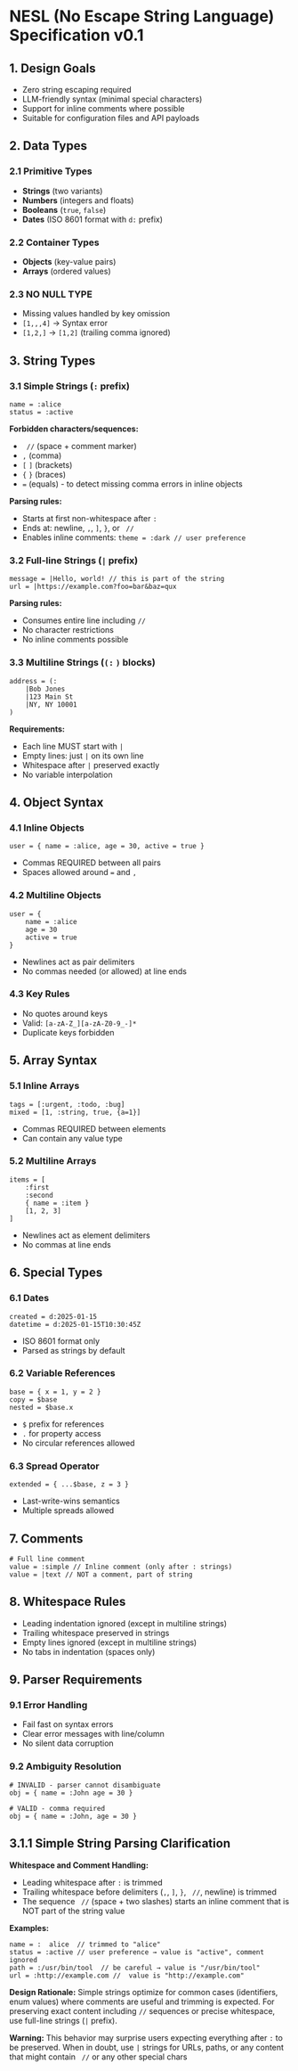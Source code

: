 # NESL (No Escape String Language) Specification v0.1

## 1. Design Goals
- Zero string escaping required
- LLM-friendly syntax (minimal special characters)
- Support for inline comments where possible
- Suitable for configuration files and API payloads

## 2. Data Types

### 2.1 Primitive Types
- **Strings** (two variants)
- **Numbers** (integers and floats)
- **Booleans** (`true`, `false`)
- **Dates** (ISO 8601 format with `d:` prefix)

### 2.2 Container Types
- **Objects** (key-value pairs)
- **Arrays** (ordered values)

### 2.3 NO NULL TYPE
- Missing values handled by key omission
- `[1,,,4]` → Syntax error
- `[1,2,]` → `[1,2]` (trailing comma ignored)

## 3. String Types

### 3.1 Simple Strings (`:` prefix)
```nesl
name = :alice
status = :active
```

**Forbidden characters/sequences:**
- ` //` (space + comment marker)
- `,` (comma)
- `[` `]` (brackets)
- `{` `}` (braces)
- `=` (equals) - to detect missing comma errors in inline objects 

**Parsing rules:**
- Starts at first non-whitespace after `:`
- Ends at: newline, `,`, `]`, `}`, or ` //`
- Enables inline comments: `theme = :dark // user preference`

### 3.2 Full-line Strings (`|` prefix)
```nesl
message = |Hello, world! // this is part of the string
url = |https://example.com?foo=bar&baz=qux
```

**Parsing rules:**
- Consumes entire line including `//`
- No character restrictions
- No inline comments possible

### 3.3 Multiline Strings (`(:` `)` blocks)
```nesl
address = (:
    |Bob Jones
    |123 Main St
    |NY, NY 10001
)
```

**Requirements:**
- Each line MUST start with `|`
- Empty lines: just `|` on its own line
- Whitespace after `|` preserved exactly
- No variable interpolation

## 4. Object Syntax

### 4.1 Inline Objects
```nesl
user = { name = :alice, age = 30, active = true }
```
- Commas REQUIRED between all pairs
- Spaces allowed around `=` and `,`

### 4.2 Multiline Objects
```nesl
user = {
    name = :alice
    age = 30
    active = true
}
```
- Newlines act as pair delimiters
- No commas needed (or allowed) at line ends

### 4.3 Key Rules
- No quotes around keys
- Valid: `[a-zA-Z_][a-zA-Z0-9_-]*`
- Duplicate keys forbidden

## 5. Array Syntax

### 5.1 Inline Arrays
```nesl
tags = [:urgent, :todo, :bug]
mixed = [1, :string, true, {a=1}]
```
- Commas REQUIRED between elements
- Can contain any value type

### 5.2 Multiline Arrays
```nesl
items = [
    :first
    :second
    { name = :item }
    [1, 2, 3]
]
```
- Newlines act as element delimiters
- No commas at line ends

## 6. Special Types

### 6.1 Dates
```nesl
created = d:2025-01-15
datetime = d:2025-01-15T10:30:45Z
```
- ISO 8601 format only
- Parsed as strings by default

### 6.2 Variable References
```nesl
base = { x = 1, y = 2 }
copy = $base
nested = $base.x
```
- `$` prefix for references
- `.` for property access
- No circular references allowed

### 6.3 Spread Operator
```nesl
extended = { ...$base, z = 3 }
```
- Last-write-wins semantics
- Multiple spreads allowed

## 7. Comments
```nesl
# Full line comment
value = :simple // Inline comment (only after : strings)
value = |text // NOT a comment, part of string
```

## 8. Whitespace Rules
- Leading indentation ignored (except in multiline strings)
- Trailing whitespace preserved in strings
- Empty lines ignored (except in multiline strings)
- No tabs in indentation (spaces only)

## 9. Parser Requirements

### 9.1 Error Handling
- Fail fast on syntax errors
- Clear error messages with line/column
- No silent data corruption

### 9.2 Ambiguity Resolution
```nesl
# INVALID - parser cannot disambiguate
obj = { name = :John age = 30 }

# VALID - comma required
obj = { name = :John, age = 30 }
```


## 3.1.1 Simple String Parsing Clarification

**Whitespace and Comment Handling:**
- Leading whitespace after `:` is trimmed
- Trailing whitespace before delimiters (`,`, `]`, `}`, ` //`, newline) is trimmed
- The sequence ` //` (space + two slashes) starts an inline comment that is NOT part of the string value

**Examples:**
```nesl
name = :  alice  // trimmed to "alice"
status = :active // user preference → value is "active", comment ignored
path = :/usr/bin/tool  // be careful → value is "/usr/bin/tool"
url = :http://example.com //  value is "http://example.com"
```

**Design Rationale:** Simple strings optimize for common cases (identifiers, enum values) where comments are useful and trimming is expected. For preserving exact content including `//` sequences or precise whitespace, use full-line strings (`|` prefix).

**Warning:** This behavior may surprise users expecting everything after `:` to be preserved. When in doubt, use `|` strings for URLs, paths, or any content that might contain ` //` or any other special chars